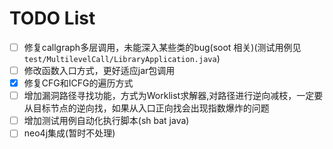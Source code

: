 # TODO  List

- [ ] 修复callgraph多层调用，未能深入某些类的bug(soot 相关)(测试用例见`test/MultilevelCall/LibraryApplication.java`)
- [ ] 修改函数入口方式，更好适应jar包调用
- [x] 修复CFG和ICFG的遍历方式
- [ ] 增加漏洞路径寻找功能，方式为Worklist求解器,对路径进行逆向减枝，一定要从目标节点的逆向找，如果从入口正向找会出现指数爆炸的问题
- [ ] 增加测试用例自动化执行脚本(sh bat java)
- [ ] neo4j集成(暂时不处理)